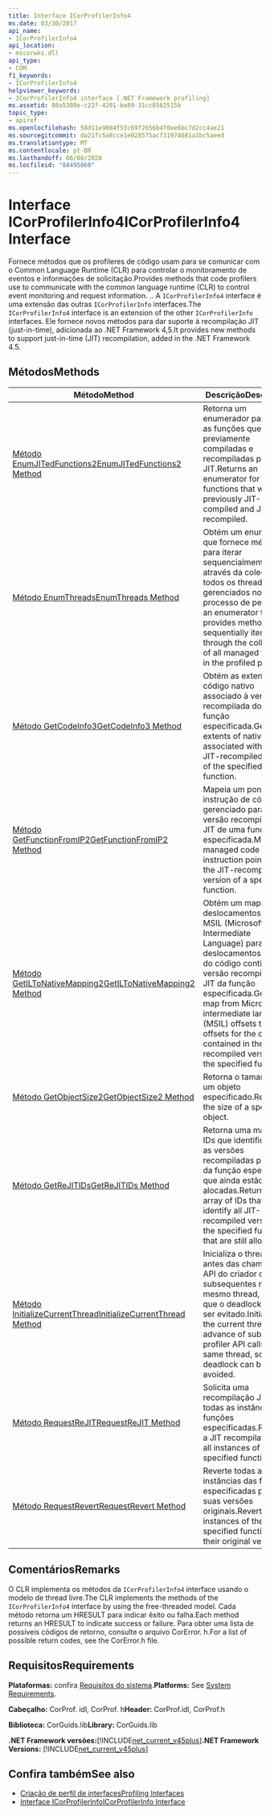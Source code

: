 ```yaml
---
title: Interface ICorProfilerInfo4
ms.date: 03/30/2017
api_name:
- ICorProfilerInfo4
api_location:
- mscorwks.dll
api_type:
- COM
f1_keywords:
- ICorProfilerInfo4
helpviewer_keywords:
- ICorProfilerInfo4 interface [.NET Framework profiling]
ms.assetid: 80a5308e-c22f-4201-ba89-31cc8562515b
topic_type:
- apiref
ms.openlocfilehash: 58d11e9084f53c69f2656b4f0ee6bc7d2cc4ae21
ms.sourcegitcommit: da21fc5a8cce1e028575acf31974681a1bc5aeed
ms.translationtype: MT
ms.contentlocale: pt-BR
ms.lasthandoff: 06/08/2020
ms.locfileid: "84495860"
---
```

# <a name="icorprofilerinfo4-interface"></a><span data-ttu-id="2d8ec-102">Interface ICorProfilerInfo4</span><span class="sxs-lookup"><span data-stu-id="2d8ec-102">ICorProfilerInfo4 Interface</span></span>
<span data-ttu-id="2d8ec-103">Fornece métodos que os profileres de código usam para se comunicar com o Common Language Runtime (CLR) para controlar o monitoramento de eventos e informações de solicitação.</span><span class="sxs-lookup"><span data-stu-id="2d8ec-103">Provides methods that code profilers use to communicate with the common language runtime (CLR) to control event monitoring and request information.</span></span> <span data-ttu-id="2d8ec-104">.</span><span class="sxs-lookup"><span data-stu-id="2d8ec-104">.</span></span> <span data-ttu-id="2d8ec-105">A `ICorProfilerInfo4` interface é uma extensão das outras `ICorProfilerInfo` interfaces.</span><span class="sxs-lookup"><span data-stu-id="2d8ec-105">The `ICorProfilerInfo4` interface is an extension of the other `ICorProfilerInfo` interfaces.</span></span> <span data-ttu-id="2d8ec-106">Ele fornece novos métodos para dar suporte à recompilação JIT (just-in-time), adicionada ao .NET Framework 4,5.</span><span class="sxs-lookup"><span data-stu-id="2d8ec-106">It provides new methods to support just-in-time (JIT) recompilation, added in the .NET Framework 4.5.</span></span>  
  
## <a name="methods"></a><span data-ttu-id="2d8ec-107">Métodos</span><span class="sxs-lookup"><span data-stu-id="2d8ec-107">Methods</span></span>  
  
|<span data-ttu-id="2d8ec-108">Método</span><span class="sxs-lookup"><span data-stu-id="2d8ec-108">Method</span></span>|<span data-ttu-id="2d8ec-109">Descrição</span><span class="sxs-lookup"><span data-stu-id="2d8ec-109">Description</span></span>|  
|------------|-----------------|  
|[<span data-ttu-id="2d8ec-110">Método EnumJITedFunctions2</span><span class="sxs-lookup"><span data-stu-id="2d8ec-110">EnumJITedFunctions2 Method</span></span>](icorprofilerinfo4-enumjitedfunctions2-method.md)|<span data-ttu-id="2d8ec-111">Retorna um enumerador para todas as funções que foram previamente compiladas e recompiladas por JIT.</span><span class="sxs-lookup"><span data-stu-id="2d8ec-111">Returns an enumerator for all functions that were previously JIT-compiled and JIT-recompiled.</span></span>|  
|[<span data-ttu-id="2d8ec-112">Método EnumThreads</span><span class="sxs-lookup"><span data-stu-id="2d8ec-112">EnumThreads Method</span></span>](icorprofilerinfo4-enumthreads-method.md)|<span data-ttu-id="2d8ec-113">Obtém um enumerador que fornece métodos para iterar sequencialmente através da coleção de todos os threads gerenciados no processo de perfil.</span><span class="sxs-lookup"><span data-stu-id="2d8ec-113">Gets an enumerator that provides methods to sequentially iterate through the collection of all managed threads in the profiled process.</span></span>|  
|[<span data-ttu-id="2d8ec-114">Método GetCodeInfo3</span><span class="sxs-lookup"><span data-stu-id="2d8ec-114">GetCodeInfo3 Method</span></span>](icorprofilerinfo4-getcodeinfo3-method.md)|<span data-ttu-id="2d8ec-115">Obtém as extensões do código nativo associado à versão recompilada do JIT da função especificada.</span><span class="sxs-lookup"><span data-stu-id="2d8ec-115">Gets the extents of native code associated with the JIT-recompiled version of the specified function.</span></span>|  
|[<span data-ttu-id="2d8ec-116">Método GetFunctionFromIP2</span><span class="sxs-lookup"><span data-stu-id="2d8ec-116">GetFunctionFromIP2 Method</span></span>](icorprofilerinfo4-getfunctionfromip2-method.md)|<span data-ttu-id="2d8ec-117">Mapeia um ponteiro de instrução de código gerenciado para a versão recompilada do JIT de uma função especificada.</span><span class="sxs-lookup"><span data-stu-id="2d8ec-117">Maps a managed code instruction pointer to the JIT-recompiled version of a specified function.</span></span>|  
|[<span data-ttu-id="2d8ec-118">Método GetILToNativeMapping2</span><span class="sxs-lookup"><span data-stu-id="2d8ec-118">GetILToNativeMapping2 Method</span></span>](icorprofilerinfo4-getiltonativemapping2-method.md)|<span data-ttu-id="2d8ec-119">Obtém um mapa de deslocamentos de MSIL (Microsoft Intermediate Language) para deslocamentos nativos do código contido na versão recompilada do JIT da função especificada.</span><span class="sxs-lookup"><span data-stu-id="2d8ec-119">Gets a map from Microsoft intermediate language (MSIL) offsets to native offsets for the code contained in the JIT-recompiled version of the specified function .</span></span>|  
|[<span data-ttu-id="2d8ec-120">Método GetObjectSize2</span><span class="sxs-lookup"><span data-stu-id="2d8ec-120">GetObjectSize2 Method</span></span>](icorprofilerinfo4-getobjectsize2-method.md)|<span data-ttu-id="2d8ec-121">Retorna o tamanho de um objeto especificado.</span><span class="sxs-lookup"><span data-stu-id="2d8ec-121">Returns the size of a specified object.</span></span>|  
|[<span data-ttu-id="2d8ec-122">Método GetReJITIDs</span><span class="sxs-lookup"><span data-stu-id="2d8ec-122">GetReJITIDs Method</span></span>](icorprofilerinfo4-getrejitids-method.md)|<span data-ttu-id="2d8ec-123">Retorna uma matriz de IDs que identifica todas as versões recompiladas por JIT da função especificada que ainda estão alocadas.</span><span class="sxs-lookup"><span data-stu-id="2d8ec-123">Returns an array of IDs that identify all JIT-recompiled versions of the specified function that are still allocated.</span></span>|  
|[<span data-ttu-id="2d8ec-124">Método InitializeCurrentThread</span><span class="sxs-lookup"><span data-stu-id="2d8ec-124">InitializeCurrentThread Method</span></span>](icorprofilerinfo4-initializecurrentthread-method.md)|<span data-ttu-id="2d8ec-125">Inicializa o thread atual antes das chamadas de API do criador de perfil subsequentes no mesmo thread, para que o deadlock possa ser evitado.</span><span class="sxs-lookup"><span data-stu-id="2d8ec-125">Initializes the current thread in advance of subsequent profiler API calls on the same thread, so that deadlock can be avoided.</span></span>|  
|[<span data-ttu-id="2d8ec-126">Método RequestReJIT</span><span class="sxs-lookup"><span data-stu-id="2d8ec-126">RequestReJIT Method</span></span>](icorprofilerinfo4-requestrejit-method.md)|<span data-ttu-id="2d8ec-127">Solicita uma recompilação JIT de todas as instâncias das funções especificadas.</span><span class="sxs-lookup"><span data-stu-id="2d8ec-127">Requests a JIT recompilation of all instances of the specified functions.</span></span>|  
|[<span data-ttu-id="2d8ec-128">Método RequestRevert</span><span class="sxs-lookup"><span data-stu-id="2d8ec-128">RequestRevert Method</span></span>](icorprofilerinfo4-requestrevert-method.md)|<span data-ttu-id="2d8ec-129">Reverte todas as instâncias das funções especificadas para suas versões originais.</span><span class="sxs-lookup"><span data-stu-id="2d8ec-129">Reverts all instances of the specified functions to their original versions.</span></span>|  
  
## <a name="remarks"></a><span data-ttu-id="2d8ec-130">Comentários</span><span class="sxs-lookup"><span data-stu-id="2d8ec-130">Remarks</span></span>  
 <span data-ttu-id="2d8ec-131">O CLR implementa os métodos da `ICorProfilerInfo4` interface usando o modelo de thread livre.</span><span class="sxs-lookup"><span data-stu-id="2d8ec-131">The CLR implements the methods of the `ICorProfilerInfo4` interface by using the free-threaded model.</span></span> <span data-ttu-id="2d8ec-132">Cada método retorna um HRESULT para indicar êxito ou falha.</span><span class="sxs-lookup"><span data-stu-id="2d8ec-132">Each method returns an HRESULT to indicate success or failure.</span></span> <span data-ttu-id="2d8ec-133">Para obter uma lista de possíveis códigos de retorno, consulte o arquivo CorError. h.</span><span class="sxs-lookup"><span data-stu-id="2d8ec-133">For a list of possible return codes, see the CorError.h file.</span></span>  
  
## <a name="requirements"></a><span data-ttu-id="2d8ec-134">Requisitos</span><span class="sxs-lookup"><span data-stu-id="2d8ec-134">Requirements</span></span>  
 <span data-ttu-id="2d8ec-135">**Plataformas:** confira [Requisitos do sistema](../../get-started/system-requirements.md).</span><span class="sxs-lookup"><span data-stu-id="2d8ec-135">**Platforms:** See [System Requirements](../../get-started/system-requirements.md).</span></span>  
  
 <span data-ttu-id="2d8ec-136">**Cabeçalho:** CorProf. idl, CorProf. h</span><span class="sxs-lookup"><span data-stu-id="2d8ec-136">**Header:** CorProf.idl, CorProf.h</span></span>  
  
 <span data-ttu-id="2d8ec-137">**Biblioteca:** CorGuids.lib</span><span class="sxs-lookup"><span data-stu-id="2d8ec-137">**Library:** CorGuids.lib</span></span>  
  
 <span data-ttu-id="2d8ec-138">**.NET Framework versões:**[!INCLUDE[net_current_v45plus](../../../../includes/net-current-v45plus-md.md)]</span><span class="sxs-lookup"><span data-stu-id="2d8ec-138">**.NET Framework Versions:** [!INCLUDE[net_current_v45plus](../../../../includes/net-current-v45plus-md.md)]</span></span>  
  
## <a name="see-also"></a><span data-ttu-id="2d8ec-139">Confira também</span><span class="sxs-lookup"><span data-stu-id="2d8ec-139">See also</span></span>

- [<span data-ttu-id="2d8ec-140">Criação de perfil de interfaces</span><span class="sxs-lookup"><span data-stu-id="2d8ec-140">Profiling Interfaces</span></span>](profiling-interfaces.md)
- [<span data-ttu-id="2d8ec-141">Interface ICorProfilerInfo</span><span class="sxs-lookup"><span data-stu-id="2d8ec-141">ICorProfilerInfo Interface</span></span>](icorprofilerinfo-interface.md)
